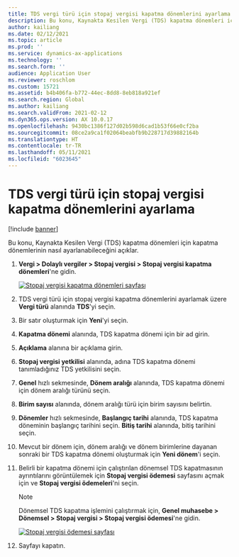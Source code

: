 ```yaml
---
title: TDS vergi türü için stopaj vergisi kapatma dönemlerini ayarlama
description: Bu konu, Kaynakta Kesilen Vergi (TDS) kapatma dönemleri için kapatma dönemlerinin nasıl ayarlanabileceğini açıklar.
author: kailiang
ms.date: 02/12/2021
ms.topic: article
ms.prod: ''
ms.service: dynamics-ax-applications
ms.technology: ''
ms.search.form: ''
audience: Application User
ms.reviewer: roschlom
ms.custom: 15721
ms.assetid: b4b406fa-b772-44ec-8dd8-8eb818a921ef
ms.search.region: Global
ms.author: kailiang
ms.search.validFrom: 2021-02-12
ms.dyn365.ops.version: AX 10.0.17
ms.openlocfilehash: 9430bc1386f127d02b598d6cad1b53f66e0cf2ba
ms.sourcegitcommit: 08ce2a9ca1f02064beabfb9b228717d39882164b
ms.translationtype: HT
ms.contentlocale: tr-TR
ms.lasthandoff: 05/11/2021
ms.locfileid: "6023645"
---
```

# <a name="set-up-withholding-tax-settlement-periods-for-the-tds-tax-type"></a>TDS vergi türü için stopaj vergisi kapatma dönemlerini ayarlama

[!include [banner](../includes/banner.md)]

Bu konu, Kaynakta Kesilen Vergi (TDS) kapatma dönemleri için kapatma dönemlerinin nasıl ayarlanabileceğini açıklar.

1. **Vergi \> Dolaylı vergiler \> Stopaj vergisi \> Stopaj vergisi kapatma dönemleri**'ne gidin.

    [![Stopaj vergisi kapatma dönemleri sayfası](./media/apac-ind-TDS-13.png)](./media/apac-ind-TDS-13.png)

2. TDS vergi türü için stopaj vergisi kapatma dönemlerini ayarlamak üzere **Vergi türü** alanında **TDS**'yi seçin.
3. Bir satır oluşturmak için **Yeni**'yi seçin.
4. **Kapatma dönemi** alanında, TDS kapatma dönemi için bir ad girin.
5. **Açıklama** alanına bir açıklama girin.
6. **Stopaj vergisi yetkilisi** alanında, adına TDS kapatma dönemi tanımladığınız TDS yetkilisini seçin.
7. **Genel** hızlı sekmesinde, **Dönem aralığı** alanında, TDS kapatma dönemi için dönem aralığı türünü seçin.
8. **Birim sayısı** alanında, dönem aralığı türü için birim sayısını belirtin.
9. **Dönemler** hızlı sekmesinde, **Başlangıç tarihi** alanında, TDS kapatma döneminin başlangıç tarihini seçin. **Bitiş tarihi** alanında, bitiş tarihini seçin.
10. Mevcut bir dönem için, dönem aralığı ve dönem birimlerine dayanan sonraki bir TDS kapatma dönemi oluşturmak için **Yeni dönem**'i seçin.
11. Belirli bir kapatma dönemi için çalıştırılan dönemsel TDS kapatmasının ayrıntılarını görüntülemek için **Stopaj vergisi ödemesi** sayfasını açmak için ve **Stopaj vergisi ödemeleri**'ni seçin.

    > [!NOTE]
    > Dönemsel TDS kapatma işlemini çalıştırmak için, **Genel muhasebe \> Dönemsel \> Stopaj vergisi \> Stopaj vergisi ödemesi**'ne gidin.

    [![Stopaj vergisi ödemesi sayfası](./media/apac-ind-TDS-15.png)](./media/apac-ind-TDS-15.png)

12. Sayfayı kapatın.
